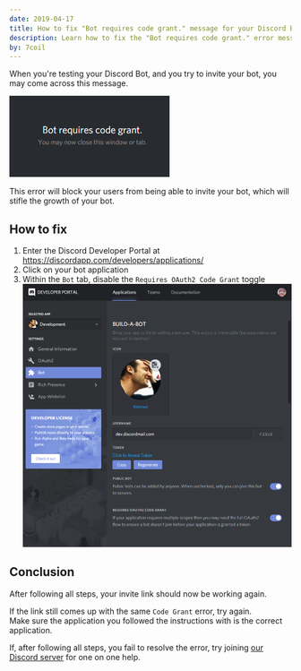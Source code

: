 ```yaml
---
date: 2019-04-17
title: How to fix "Bot requires code grant." message for your Discord Bot
description: Learn how to fix the "Bot requires code grant." error message for your Discord Bot, step by step
by: 7coil
---
```


When you're testing your Discord Bot, and you try to invite your bot,
you may come across this message.

![Code Grant](/assets/img/howto/20190417-fix-code-grant/codegrant.png)

This error will block your users from being able to invite your bot,
which will stifle the growth of your bot.

## How to fix
1. Enter the Discord Developer Portal at https://discordapp.com/developers/applications/
2. Click on your bot application
3. Within the `Bot` tab, disable the `Requires OAuth2 Code Grant` toggle
   ![Disabling the switch](/assets/img/howto/20190417-fix-code-grant/disable.gif)

## Conclusion
After following all steps, your invite link should now be working again.

If the link still comes up with the same `Code Grant` error, try again.  
Make sure the application you followed the instructions with is the correct application.

If, after following all steps, you fail to resolve the error,
try joining [our Discord server]({{site.data.strings.discord}}) for one on one help.
